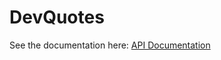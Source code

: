 # DevQuotes

See the documentation here: [API Documentation](https://codequotes.herokuapp.com/swagger/)
